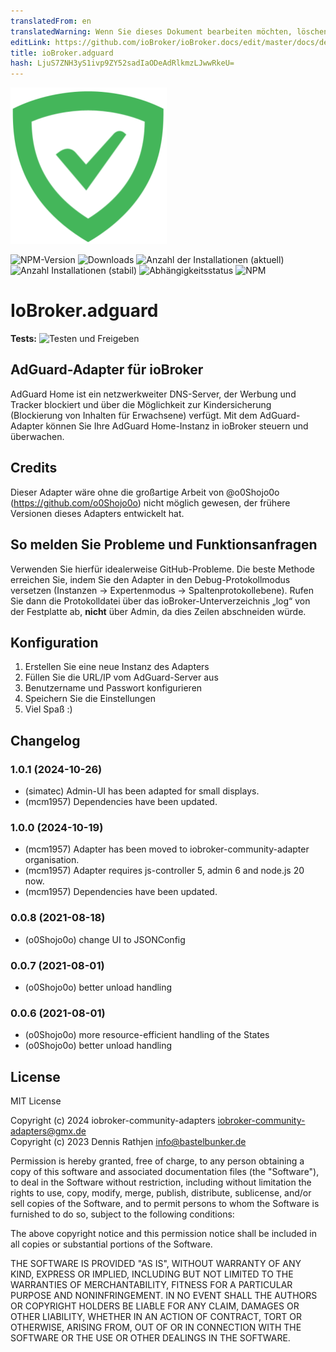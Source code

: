 ```yaml
---
translatedFrom: en
translatedWarning: Wenn Sie dieses Dokument bearbeiten möchten, löschen Sie bitte das Feld "translationsFrom". Andernfalls wird dieses Dokument automatisch erneut übersetzt
editLink: https://github.com/ioBroker/ioBroker.docs/edit/master/docs/de/adapterref/iobroker.adguard/README.md
title: ioBroker.adguard
hash: LjuS7ZNH3yS1ivp9ZY52sadIaODeAdRlkmzLJwwRkeU=
---
```

![Logo](../../../en/adapterref/iobroker.adguard/admin/adguard.png)

![NPM-Version](https://img.shields.io/npm/v/iobroker.adguard.svg)
![Downloads](https://img.shields.io/npm/dm/iobroker.adguard.svg)
![Anzahl der Installationen (aktuell)](https://iobroker.live/badges/adguard-installed.svg)
![Anzahl Installationen (stabil)](https://iobroker.live/badges/adguard-stable.svg)
![Abhängigkeitsstatus](https://img.shields.io/david/o0shojo0o/iobroker.adguard.svg)
![NPM](https://nodei.co/npm/iobroker.adguard.png?downloads=true)

# IoBroker.adguard
**Tests:** ![Testen und Freigeben](https://github.com/o0shojo0o/ioBroker.adguard/workflows/Test%20and%20Release/badge.svg)

## AdGuard-Adapter für ioBroker
AdGuard Home ist ein netzwerkweiter DNS-Server, der Werbung und Tracker blockiert und über die Möglichkeit zur Kindersicherung (Blockierung von Inhalten für Erwachsene) verfügt. Mit dem AdGuard-Adapter können Sie Ihre AdGuard Home-Instanz in ioBroker steuern und überwachen.

## Credits
Dieser Adapter wäre ohne die großartige Arbeit von @o0Shojo0o (https://github.com/o0Shojo0o) nicht möglich gewesen, der frühere Versionen dieses Adapters entwickelt hat.

## So melden Sie Probleme und Funktionsanfragen
Verwenden Sie hierfür idealerweise GitHub-Probleme. Die beste Methode erreichen Sie, indem Sie den Adapter in den Debug-Protokollmodus versetzen (Instanzen -> Expertenmodus -> Spaltenprotokollebene). Rufen Sie dann die Protokolldatei über das ioBroker-Unterverzeichnis „log“ von der Festplatte ab, **nicht** über Admin, da dies Zeilen abschneiden würde.

## Konfiguration
1. Erstellen Sie eine neue Instanz des Adapters
2. Füllen Sie die URL/IP vom AdGuard-Server aus
3. Benutzername und Passwort konfigurieren
4. Speichern Sie die Einstellungen
5. Viel Spaß :)

## Changelog
<!--
	Placeholder for the next version (at the beginning of the line):
	### **WORK IN PROGRESS**
-->
### 1.0.1 (2024-10-26)
- (simatec) Admin-UI has been adapted for small displays.
- (mcm1957) Dependencies have been updated.

### 1.0.0 (2024-10-19)
- (mcm1957) Adapter has been moved to iobroker-community-adapter organisation.
- (mcm1957) Adapter requires js-controller 5, admin 6 and node.js 20 now.
- (mcm1957) Dependencies have been updated.

### 0.0.8 (2021-08-18)

-   (o0Shojo0o) change UI to JSONConfig

### 0.0.7 (2021-08-01)

-   (o0Shojo0o) better unload handling

### 0.0.6 (2021-08-01)

-   (o0Shojo0o) more resource-efficient handling of the States
-   (o0Shojo0o) better unload handling

## License

MIT License

Copyright (c) 2024 iobroker-community-adapters <iobroker-community-adapters@gmx.de>  
Copyright (c) 2023 Dennis Rathjen <info@bastelbunker.de>

Permission is hereby granted, free of charge, to any person obtaining a copy
of this software and associated documentation files (the "Software"), to deal
in the Software without restriction, including without limitation the rights
to use, copy, modify, merge, publish, distribute, sublicense, and/or sell
copies of the Software, and to permit persons to whom the Software is
furnished to do so, subject to the following conditions:

The above copyright notice and this permission notice shall be included in all
copies or substantial portions of the Software.

THE SOFTWARE IS PROVIDED "AS IS", WITHOUT WARRANTY OF ANY KIND, EXPRESS OR
IMPLIED, INCLUDING BUT NOT LIMITED TO THE WARRANTIES OF MERCHANTABILITY,
FITNESS FOR A PARTICULAR PURPOSE AND NONINFRINGEMENT. IN NO EVENT SHALL THE
AUTHORS OR COPYRIGHT HOLDERS BE LIABLE FOR ANY CLAIM, DAMAGES OR OTHER
LIABILITY, WHETHER IN AN ACTION OF CONTRACT, TORT OR OTHERWISE, ARISING FROM,
OUT OF OR IN CONNECTION WITH THE SOFTWARE OR THE USE OR OTHER DEALINGS IN THE
SOFTWARE.
